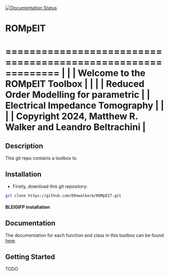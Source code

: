 [![Documentation Status](https://readthedocs.org/projects/rompeit/badge/?version=latest)](https://rompeit.readthedocs.io/en/latest/?badge=latest)

# ROMpEIT

=============================================================
|							    |
|	      Welcome to the ROMpEIT Toolbox		    |
|							    |
|         Reduced Order Modelling for parametric   	    |
|             Electrical Impedance Tomography		    |
|						       	    |
| Copyright 2024, Matthew R. Walker and Leandro Beltrachini |
=============================================================

## Description

This git repo contains a toolbox to 

## Installation

- Firstly, download this git repository:

```sh
git clone https://github.com/09nwalkerm/ROMpEIT.git
```

#### BLEIGIFP installation



## Documentation

The documentation for each function and class in this toolbox can be found [here](https://rompeit.readthedocs.io/en/latest/).

## Getting Started

TODO
